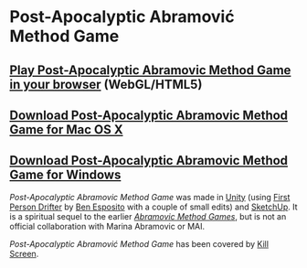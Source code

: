 # Post-Apocalyptic Abramović Method Game

## [Play Post-Apocalyptic Abramovic Method Game in your browser](https://pippinbarr.github.io/post-apocalyptic-abramovic-method-game/web/) (WebGL/HTML5)

## [Download Post-Apocalyptic Abramovic Method Game for Mac OS X](https://github.com/pippinbarr/post-apocalyptic-abramovic-method-game/releases/download/v1.0/Post-Apocalyptic.Abramovic.Method.Game.mac.zip)

## [Download Post-Apocalyptic Abramovic Method Game for Windows](https://github.com/pippinbarr/post-apocalyptic-abramovic-method-game/releases/download/v1.0/Post-Apocalyptic.Abramovic.Method.Game.windows.zip)

_Post-Apocalyptic Abramovic Method Game_ was made in [Unity](http://unity3d.com) (using [First Person Drifter](http://torahhorse.com/first-person-drifter-controller-for-unity3d) by [Ben Esposito](http://torahhorse.com/) with a couple of small edits) and [SketchUp](http://www.sketchup.com/). It is a spiritual sequel to the earlier _[Abramovic Method Games](http://www.pippinbarr.com/2014/09/29/abramovic-method-games/)_, but is not an official collaboration with Marina Abramovic or MAI.

_Post-Apocalyptic Abramović Method Game_ has been covered by [Kill Screen](https://killscreen.com/articles/in-the-post-apocalypse-there-will-still-be-performance-art/).

